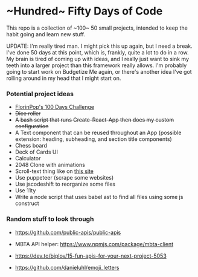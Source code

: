 # ~Hundred~ Fifty Days of Code

This repo is a collection of ~100~ 50 small projects, intended to keep the habit going and learn new stuff.

UPDATE: I'm really tired man. I might pick this up again, but I need a break. I've done 50 days at this point, which is, frankly, quite a lot to do in a row. My brain is tired of coming up with ideas, and I really just want to sink my teeth into a larger project than this framework really allows. I'm probably going to start work on Budgetize Me again, or there's another idea I've got rolling around in my head that I might start on.

### Potential project ideas

- [FlorinPop's 100 Days Challenge](https://codepen.io/FlorinPop17/full/VwYWMOa)
- ~~Dice roller~~
- ~~A bash script that runs Create-React-App then does my custom configuration~~
- A Text component that can be reused throughout an App (possible extension: heading, subheading, and section title components)
- Chess board
- Deck of Cards UI
- Calculator
- 2048 Clone with animations
- Scroll-text thing like on [this site](https://www.fdaviz.com/)
- Use puppeteer (scrape some websites)
- Use jscodeshift to reorganize some files
- Use 11ty
- Write a node script that uses babel ast to find all files using some js construct

### Random stuff to look through

- https://github.com/public-apis/public-apis
- MBTA API helper: https://www.npmjs.com/package/mbta-client

- https://dev.to/biplov/15-fun-apis-for-your-next-project-5053
- https://github.com/danieluhl/emoji_letters
